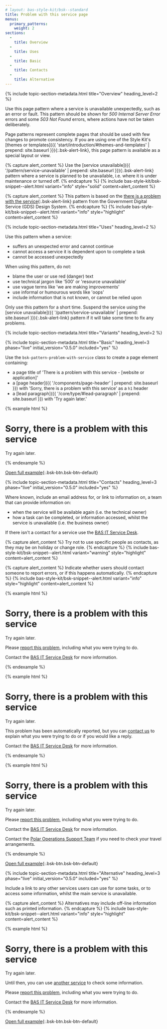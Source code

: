 ```yaml
---
# layout: bas-style-kit/bsk--standard
title: Problem with this service page
menus:
  primary_patterns:
    weight: 2
sections:
  -
    title: Overview
  -
    title: Uses
  -
    title: Basic
  -
    title: Contacts
  -
    title: Alternative
---
```


{% include topic-section-metadata.html
  title="Overview"
  heading_level=2
%}

Use this page pattern where a service is unavailable unexpectedly, such as an error or fault. This pattern
should be shown for *500 Internal Server Error* errors and some *503 Not Found* errors, where actions have not be taken
deliberately.

Page patterns represent complete pages that should be used with few changes to promote consistency. If you are using
one of the Style Kit's
[themes or templates]({{ 'start/introduction/#themes-and-templates' | prepend: site.baseurl }}){:.bsk-alert-link}, this
page pattern is available as a special layout or view.

{% capture alert_content %}
Use the
[service unavailable]({{ '/pattern/service-unavailable' | prepend: site.baseurl }}){:.bsk-alert-link}
pattern where a service is planned to be unavailable, i.e. where it is under maintenance or turned off.
{% endcapture %}
{% include bas-style-kit/bsk-snippet--alert.html
  variant="info"
  style="solid"
  content=alert_content
%}

{% capture alert_content %}
This pattern is based on the
[there is a problem with the service](https://design-system.service.gov.uk/patterns/problem-with-the-service-pages/){:.bsk-alert-link} pattern from the
Government Digital Service (GDS) Design System.
{% endcapture %}
{% include bas-style-kit/bsk-snippet--alert.html
  variant="info"
  style="highlight"
  content=alert_content
%}

{% include topic-section-metadata.html
  title="Uses"
  heading_level=2
%}

Use this pattern when a service:

* suffers an unexpected error and cannot continue
* cannot access a service it is dependent upon to complete a task
* cannot be accessed unexpectedly

When using this pattern, do not:

* blame the user or use red (danger) text
* use technical jargon like '500' or 'resource unavailable'
* use vague terms like 'we are making improvements'
* use informal or humourous words like 'oops'
* include information that is not known, or cannot be relied upon

Only use this pattern for a short time. Suspend the service using the
[service unavailable]({{ '/pattern/service-unavailable' | prepend: site.baseurl }}){:.bsk-alert-link} pattern if it
will take some time to fix any problems.

{% include topic-section-metadata.html
  title="Variants"
  heading_level=2
%}

{% include topic-section-metadata.html
  title="Basic"
  heading_level=3
  phase="live"
  initial_version="0.5.0"
  included="yes"
%}

Use the `bsk-pattern-problem-with-service` class to create a page element containing:

* a page title of 'There is a problem with this service - [website or application]'
* a [page header]({{ '/components/page-header' | prepend: site.baseurl }}) with 'Sorry, there is a problem with this
service' as a `h1` header
* a [lead paragraph]({{ '/core/type/#lead-paragraph' | prepend: site.baseurl }}) with 'Try again later.'

{% example html %}
<main class="bsk-pattern-problem-with-service">
  <h1 class="bsk-page-header">Sorry, there is a problem with this service</h1>
  <p class="bsk-lead">Try again later.</p>
</main>
{% endexample %}

[Open full example](https://style-kit-testbed.web.bas.ac.uk/master/p/0009--problem-with-service-basic.html){:.bsk-btn.bsk-btn-default}

{% include topic-section-metadata.html
  title="Contacts"
  heading_level=3
  phase="live"
  initial_version="0.5.0"
  included="yes"
%}

Where known, include an email address for, or link to information on, a team that can provide information on:

* when the service will be available again (i.e. the technical owner)
* how a task can be completed, or information accessed, whilst the service is unavailable (i.e. the business owner)

If there isn't a contact for a service use the [BAS IT Service Desk](mailto:servicedesk.bas.ac.uk).

{% capture alert_content %}
Try not to use specific people as contacts, as they may be on holiday or change role.
{% endcapture %}
{% include bas-style-kit/bsk-snippet--alert.html
  variant="warning"
  style="highlight"
  content=alert_content
%}

{% capture alert_content %}
Indicate whether users should contact someone to report errors, or if this happens automatically.
{% endcapture %}
{% include bas-style-kit/bsk-snippet--alert.html
  variant="info"
  style="highlight"
  content=alert_content
%}

{% example html %}
<main class="bsk-pattern-problem-with-service">
  <h1 class="bsk-page-header">Sorry, there is a problem with this service</h1>
  <p class="bsk-lead">Try again later.</p>
  <p>Please <a href="mailto:servicedesk.bas.ac.uk">report this problem</a>, including what you were trying to do.</p>
  <p>Contact the <a href="mailto:servicedesk.bas.ac.uk">BAS IT Service Desk</a> for more information.</p>
</main>
{% endexample %}

{% example html %}
<main class="bsk-pattern-problem-with-service">
  <h1 class="bsk-page-header">Sorry, there is a problem with this service</h1>
  <p class="bsk-lead">Try again later.</p>
  <p>This problem has been automatically reported, but you can <a href="mailto:servicedesk.bas.ac.uk">contact us</a>
  to explain what you were trying to do or if you would like a reply.</p>
  <p>Contact the <a href="mailto:servicedesk.bas.ac.uk">BAS IT Service Desk</a> for more information.</p>
</main>
{% endexample %}

{% example html %}
<main class="bsk-pattern-problem-with-service">
  <h1 class="bsk-page-header">Sorry, there is a problem with this service</h1>
  <p class="bsk-lead">Try again later.</p>
  <p>Please <a href="mailto:servicedesk.bas.ac.uk">report this problem</a>, including what you were trying to do.</p>
  <p>Contact the <a href="mailto:servicedesk.bas.ac.uk">BAS IT Service Desk</a> for more information.</p>
  <p>Contact the <a href="https://www.bas.ac.uk/team/operational-teams/operational-delivery/field-planning-science-support/">Polar Operations Support Team</a> if you need to check your travel arrangements.</p>
</main>
{% endexample %}

[Open full example](https://style-kit-testbed.web.bas.ac.uk/master/p/0010--problem-with-service-contact.html){:.bsk-btn.bsk-btn-default}

{% include topic-section-metadata.html
  title="Alternative"
  heading_level=3
  phase="live"
  initial_version="0.5.0"
  included="yes"
%}

Include a link to any other services users can use for some tasks, or to access some information, whilst the main
service is unavailable.

{% capture alert_content %}
Alternatives may include off-line information such as printed information.
{% endcapture %}
{% include bas-style-kit/bsk-snippet--alert.html
  variant="info"
  style="highlight"
  content=alert_content
%}

{% example html %}
<main class="bsk-pattern-problem-with-service">
  <h1 class="bsk-page-header">Sorry, there is a problem with this service</h1>
  <p class="bsk-lead">Try again later.</p>
  <p>Until then, you can use <a href="#">another service</a> to check some information.</p>
  <p>Please <a href="mailto:servicedesk.bas.ac.uk">report this problem</a>, including what you were trying to do.</p>
  <p>Contact the <a href="mailto:servicedesk.bas.ac.uk">BAS IT Service Desk</a> for more information.</p>
</main>
{% endexample %}

[Open full example](https://style-kit-testbed.web.bas.ac.uk/master/p/0011--problem-with-service-alternative.html){:.bsk-btn.bsk-btn-default}
